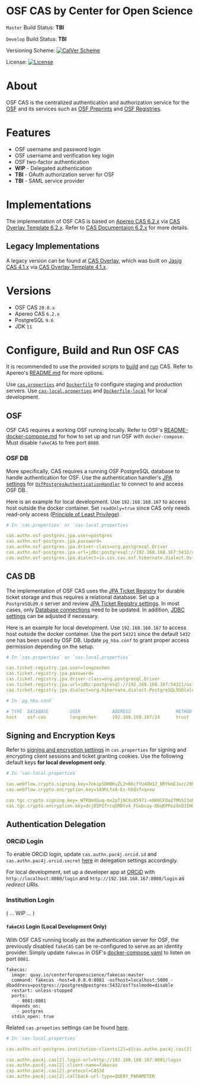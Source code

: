 OSF CAS by Center for Open Science
==================================

`Master` Build Status: **TBI**

`Develop` Build Status: **TBI**

Versioning Scheme: [![CalVer Scheme](https://img.shields.io/badge/calver-YY.MINOR.MICRO-22bfda.svg)](http://calver.org)

License: [![License](https://img.shields.io/hexpm/l/plug.svg)](https://github.com/apereo/cas/blob/master/LICENSE)

# About

OSF CAS is the centralized authentication and authorization service for the [OSF](https://osf.io/) and its services such as [OSF Preprints](https://osf.io/preprints/) and [OSF Registries](https://osf.io/registries).

# Features

* OSF username and password login
* OSF username and verification key login
* OSF two-factor authentication
* **WIP** - Delegated authentication
* **TBI** - OAuth authorization server for OSF
* **TBI** - SAML service provider

# Implementations

The implementation of OSF CAS is based on [Apereo CAS 6.2.x](https://github.com/apereo/cas/tree/6.2.x) via [CAS Overlay Template 6.2.x](https://github.com/apereo/cas-overlay-template/tree/6.2). Refer to [CAS Documentaion 6.2.x](https://apereo.github.io/cas/6.2.x/) for more details.

## Legacy Implementations

A legacy version can be found at [CAS Overlay](https://github.com/CenterForOpenScience/cas-overlay), which was built on [Jasig CAS 4.1.x](https://github.com/apereo/cas/tree/4.1.x) via [CAS Overlay Template 4.1.x](https://github.com/apereo/cas-overlay-template/tree/4.1).

# Versions

- OSF CAS     `20.0.x`
- Apereo CAS  `6.2.x`
- PostgreSQL  `9.6`
- JDK         `11`

# Configure, Build and Run OSF CAS

It is recommended to use the provided scripts to [build](https://github.com/CenterForOpenScience/osf-cas/blob/develop/docker-build.sh) and [run](https://github.com/CenterForOpenScience/osf-cas/blob/develop/docker-run.sh) CAS. Refer to Apereo's [README.md](https://github.com/apereo/cas-overlay-template/tree/6.2#cas-overlay-template-) for more options.

Use [`cas.properties`](https://github.com/CenterForOpenScience/osf-cas/blob/develop/etc/cas/config/cas.properties) and [`Dockerfile`](https://github.com/CenterForOpenScience/osf-cas/blob/develop/Dockerfile) to configure staging and production servers. Use [`cas-local.properties`](https://github.com/CenterForOpenScience/osf-cas/blob/develop/etc/cas/config/local/cas-local.properties) and [`Dockerfile-local`](https://github.com/CenterForOpenScience/osf-cas/blob/develop/Dockerfile-local) for local development.

## OSF

OSF CAS requires a working OSF running locally. Refer to OSF's [README-docker-compose.md](https://github.com/CenterForOpenScience/osf.io/blob/develop/README-docker-compose.md) for how to set up and run OSF with `docker-compose`. Must disable `fakeCAS` to free port `8080`.

### OSF DB

More specifically, CAS requires a running OSF PostgreSQL database to handle authentication for OSF. Use the authentication handler's [JPA settings](https://github.com/CenterForOpenScience/osf-cas/blob/790cac1ac5a19754c67d6ea1f53afc26e1809d23/etc/cas/config/cas.properties#L70-L86) for [`OsfPostgresAuthenticationHandler`](https://github.com/CenterForOpenScience/osf-cas/blob/develop/src/main/java/io/cos/cas/osf/authentication/handler/support/OsfPostgresAuthenticationHandler.java) to connect to and access OSF DB.

Here is an example for local development. Use `192.168.168.167` to access host outside the docker container. Set `readOnly=true` since CAS only needs read-only access ([Principle of Least Privilege](https://en.wikipedia.org/wiki/Principle_of_least_privilege)).

```yaml
# In `cas.properties` or `cas-local.properties`

cas.authn.osf-postgres.jpa.user=postgres
cas.authn.osf-postgres.jpa.password=
cas.authn.osf-postgres.jpa.driver-class=org.postgresql.Driver
cas.authn.osf-postgres.jpa.url=jdbc:postgresql://192.168.168.167:5432/osf?targetServerType=master&readOnly=true
cas.authn.osf-postgres.jpa.dialect=io.cos.cas.osf.hibernate.dialect.OsfPostgresDialect
```

## CAS DB

The implementation of OSF CAS uses the [JPA Ticket Registry](https://apereo.github.io/cas/6.2.x/ticketing/Configuring-Ticketing-Components.html#ticket-registry) for durable ticket storage and thus requires a relational database. Set up a `PostgreSQL@9.6` server and review [JPA Ticket Registry settings](https://github.com/CenterForOpenScience/osf-cas/blob/790cac1ac5a19754c67d6ea1f53afc26e1809d23/etc/cas/config/cas.properties#L90-L138). In most cases, only [Database connections](https://github.com/CenterForOpenScience/osf-cas/blob/790cac1ac5a19754c67d6ea1f53afc26e1809d23/etc/cas/config/cas.properties#L104-L108) need to be updated. In addition, [JDBC settings](https://github.com/CenterForOpenScience/osf-cas/blob/790cac1ac5a19754c67d6ea1f53afc26e1809d23/etc/cas/config/cas.properties#L96-L98) can be adjusted if necessary.

Here is an example for local development. Use `192.168.168.167` to access host outside the docker container. Use the port `54321` since the default `5432` one has been used by OSF DB. Update `pg_hba.conf` to grant proper access permission depending on the setup.

```yaml
# In `cas.properties` or `cas-local.properties`

cas.ticket.registry.jpa.user=longzechen
cas.ticket.registry.jpa.password=
cas.ticket.registry.jpa.driver-class=org.postgresql.Driver
cas.ticket.registry.jpa.url=jdbc:postgresql://192.168.168.167:54321/osf-cas?targetServerType=master
cas.ticket.registry.jpa.dialect=org.hibernate.dialect.PostgreSQL95Dialect
```

```yaml
# In `pg_hba.conf`

# TYPE  DATABASE        USER            ADDRESS                 METHOD
host    osf-cas         longzechen      192.168.168.167/24      trust
```

## Signing and Encryption Keys

Refer to [signing and encryption settings](https://github.com/CenterForOpenScience/osf-cas/blob/790cac1ac5a19754c67d6ea1f53afc26e1809d23/etc/cas/config/cas.properties#L142-L158) in `cas.properties` for signing and encrypting client sessions and ticket granting cookies. Use the following default keys **for local development only**.

```yaml
# In `cas-local.properties`

cas.webflow.crypto.signing.key=7okipSDHBKuZL2n66cfYU4OH1Z_BRYkmEJazc29hzhXCXbRvws7Hv4_hEVd4E2osMrgIEdykzV2hAVD9CCQpJw
cas.webflow.crypto.encryption.key=1A9hLtxA-Es-hbQsfxqxxw

cas.tgc.crypto.signing.key=_WTRQmXGuq-mx2pTjNCXuX5971-e8KOCFOa27Mh5I3oBobYSzyUrLS9rfSiXQQDolJrJrWv7jURID1vtouznHg
cas.tgc.crypto.encryption.key=dcjD5PIfrcqGM8tv4_FGubcay-DbqKPPoz9xQ3IHQi0
```

## Authentication Delegation

### ORCiD Login

To enable ORCiD login, update `cas.authn.pac4j.orcid.id` and `cas.authn.pac4j.orcid.secret` [here](https://github.com/CenterForOpenScience/osf-cas/blob/790cac1ac5a19754c67d6ea1f53afc26e1809d23/etc/cas/config/cas.properties#L212-L213) in delegation settings accordingly.

For local development, set up a developer app at [ORCiD](https://orcid.org/developer-tools) with `http://localhost:8080/login` and `http://192.168.168.167:8080/login` as *redirect URIs*.

### Institution Login

( ... WIP ... )

#### `fakeCAS` Login (Local Development Only)

With OSF CAS running locally as the authentication server for OSF, the previously disabled `fakeCAS` can be re-configured to serve as an identity provider. Simply update `fakecas` in OSF's [docker-compose.yaml](https://github.com/CenterForOpenScience/osf.io/blob/dc87c86b2afb7ad4e801b23c6428e3d2169e3e36/docker-compose.yml#L235-L247) to listen on port `8081`.

```
fakecas:
  image: quay.io/centerforopenscience/fakecas:master
  command: fakecas -host=0.0.0.0:8081 -osfhost=localhost:5000 -dbaddress=postgres://postgres@postgres:5432/osf?sslmode=disable
  restart: unless-stopped
  ports:
    - 8081:8081
  depends_on:
    - postgres
  stdin_open: true
```

Related `cas.propeties` settings can be found [here](https://github.com/CenterForOpenScience/osf-cas/blob/790cac1ac5a19754c67d6ea1f53afc26e1809d23/etc/cas/config/local/cas-local.properties#L192-L235).

```yaml
# In `cas-local.properties`

cas.authn.osf-postgres.institution-clients[2]=${cas.authn.pac4j.cas[2].client-name}

cas.authn.pac4j.cas[2].login-url=http://192.168.168.167:8081/login
cas.authn.pac4j.cas[2].client-name=fakecas
cas.authn.pac4j.cas[2].protocol=CAS30
cas.authn.pac4j.cas[2].callback-url-type=QUERY_PARAMETER
```
